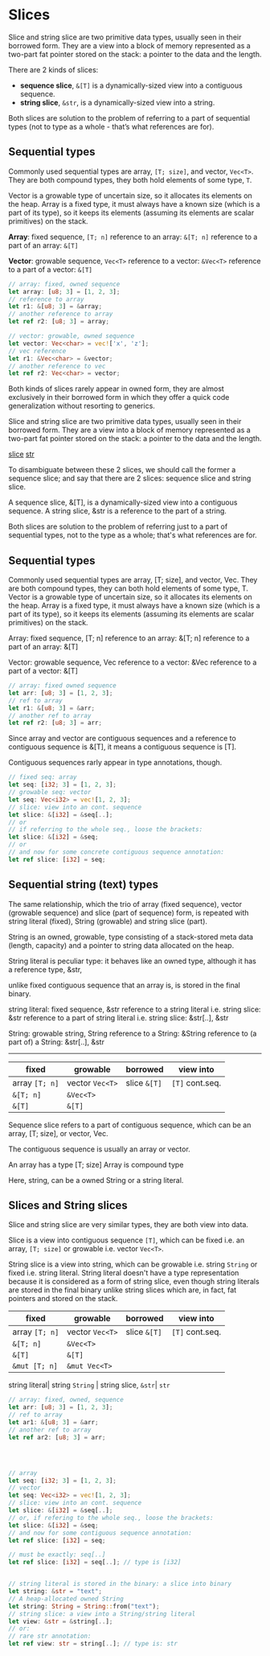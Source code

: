 # Slices

Slice and string slice are two primitive data types, usually seen in their borrowed form. They are a view into a block of memory represented as a two-part fat pointer stored on the stack: a pointer to the data and the length.

There are 2 kinds of slices:
- **sequence slice**, `&[T]` is a dynamically-sized view into a contiguous sequence.
- **string slice**, `&str`, is a dynamically-sized view into a string.

Both slices are solution to the problem of referring to a part of sequential types (not to type as a whole - that’s what references are for).


## Sequential types

Commonly used sequential types are array, `[T; size]`, and vector, `Vec<T>`. They are both compound types, they both hold elements of some type, `T`.

Vector is a growable type of uncertain size, so it allocates its elements on the heap. Array is a fixed type, it must always have a known size (which is a part of its type), so it keeps its elements (assuming its elements are scalar primitives) on the stack.

**Array**: fixed sequence, `[T; n]`
reference to an array: `&[T; n]`
reference to a part of an array: `&[T]`

**Vector**: growable sequence, `Vec<T>`
reference to a vector: `&Vec<T>`
reference to a part of a vector: `&[T]`


```rust
// array: fixed, owned sequence
let array: [u8; 3] = [1, 2, 3];
// reference to array
let r1: &[u8; 3] = &array;
// another reference to array
let ref r2: [u8; 3] = array;

// vector: growable, owned sequence
let vector: Vec<char> = vec!['x', 'z'];
// vec reference
let r1: &Vec<char> = &vector;
// another reference to vec
let ref r2: Vec<char> = vector;
```





Both kinds of slices rarely appear in owned form, they are almost exclusively in their borrowed form in which they offer a quick code generalization without resorting to generics.














Slice and string slice are two primitive data types, usually seen in their 
borrowed form. They are a view into a block of memory represented as a two-part 
fat pointer stored on the stack: a pointer to the data and the length.

[slice](https://doc.rust-lang.org/std/primitive.slice.html)
[str](https://doc.rust-lang.org/std/primitive.str.html)

To disambiguate between these 2 slices, we should call the former a sequence slice;
and say that there are 2 slices: sequence slice and string slice.

A sequence slice, &[T], is a dynamically-sized view into a contiguous sequence.
A string slice, &str is a reference to the part of a string.

Both slices are solution to the problem of referring just to a part of 
sequential types, not to the type as a whole; that's what references are for.


## Sequential types

Commonly used sequential types are array, [T; size], and vector, Vec<T>.
They are both compound types, they can both hold elements of some type, T.
Vector is a growable type of uncertain size, so it allocates its elements on the
heap. Array is a fixed type, it must always have a known size (which is a part of
its type), so it keeps its elements (assuming its elements are scalar primitives)
on the stack.

Array: fixed sequence, [T; n]
reference to an array: &[T; n]
reference to a part of an array: &[T]

Vector: growable sequence, Vec<T>
reference to a vector: &Vec<T>
reference to a part of a vector: &[T]

```rust
// array: fixed owned sequence
let arr: [u8; 3] = [1, 2, 3];
// ref to array
let r1: &[u8; 3] = &arr;
// another ref to array
let ref r2: [u8; 3] = arr;
```

Since array and vector are contiguous sequences and
a reference to contiguous sequence is &[T], it means
a contiguous sequence is [T].

Contiguous sequences rarly appear in type annotations, though.

```rust
// fixed seq: array
let seq: [i32; 3] = [1, 2, 3];
// growable seq: vector
let seq: Vec<i32> = vec![1, 2, 3];
// slice: view into an cont. sequence
let slice: &[i32] = &seq[..];
// or
// if referring to the whole seq., loose the brackets:
let slice: &[i32] = &seq;
// or
// and now for some concrete contiguous sequence annotation:
let ref slice: [i32] = seq;
```

## Sequential string (text) types

The same relationship, which the trio of array (fixed sequence), vector (growable
sequence) and slice (part of sequence) form, is repeated with string literal 
(fixed), String (growable) and string slice (part).

String is an owned, growable, type consisting of a stack-stored meta data 
(length, capacity) and a pointer to string data allocated on the heap.

String literal is peculiar type: it behaves like an owned type, although it has 
a reference type, &str, 

unlike fixed contiguous sequence that an array is, is stored in
the final binary.

string literal: fixed sequence, &str
reference to a string literal i.e. string slice: &str
reference to a part of string literal i.e. string slice: &str[..], &str

String: growable string, String
reference to a String: &String
reference to (a part of) a String: &str[..], &str



















---



fixed         | growable        | borrowed            | view into
--------------|-----------------|---------------------|-----------
array `[T; n]`| vector `Vec<T>` | slice  `&[T]`       | `[T]` cont.seq.
     `&[T; n]`|       `&Vec<T>` |
     `&[T]`   |          `&[T]` |




Sequence slice refers to a part of contiguous sequence, 
which can be an array, [T; size], or vector, Vec<T>.


The contiguous sequence is usually an array or vector.

An array has a type [T; size]
Array is compound type 


Here, string, can be a owned String or a string literal.



## Slices and String slices

Slice and string slice are very similar types, they are both view into data.

Slice is a view into contiguous sequence `[T]`, 
which can be fixed i.e. an array, `[T; size]` or growable i.e. vector `Vec<T>`.

String slice is a view into string, which can be growable i.e. string `String`
or fixed i.e. string literal.
String literal doesn't have a type representation because it is considered as a 
form of string slice, even though string literals are stored in the final binary
unlike string slices which are, in fact, fat pointers and stored on the stack.

fixed         | growable        | borrowed            | view into
--------------|-----------------|---------------------|-----------
array `[T; n]`| vector `Vec<T>` | slice  `&[T]`       | `[T]` cont.seq.
     `&[T; n]`|       `&Vec<T>` |
     `&[T]`   |          `&[T]` |
 `&mut [T; n]`|   `&mut Vec<T>` |

string literal| string `String` | string slice, `&str`| `str`




```rust
// array: fixed, owned, sequence
let arr: [u8; 3] = [1, 2, 3];
// ref to array
let ar1: &[u8; 3] = &arr;
// another ref to array
let ref ar2: [u8; 3] = arr;




// array
let seq: [i32; 3] = [1, 2, 3];
// vector
let seq: Vec<i32> = vec![1, 2, 3];
// slice: view into an cont. sequence
let slice: &[i32] = &seq[..];
// or, if refering to the whole seq., loose the brackets:
let slice: &[i32] = &seq;
// and now for some contiguous sequence annotation:
let ref slice: [i32] = seq;

// must be exactly: seq[..]
let ref slice: [i32] = seq[..]; // type is [i32]


// string literal is stored in the binary: a slice into binary
let string: &str = "text";
// A heap-allocated owned String
let string: String = String::from("text");
// string slice: a view into a String/string literal
let view: &str = &string[..];
// or:
// rare str annotation:
let ref view: str = string[..]; // type is: str
```
